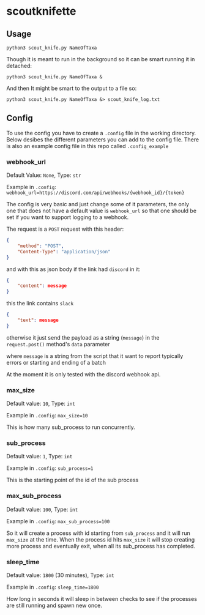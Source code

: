 # scoutknifette

## Usage

`python3 scout_knife.py NameOfTaxa`

Though it is meant to run in the background so it can be smart running it in detached:

`python3 scout_knife.py NameOfTaxa &`

And then It might be smart to the output to a file so:

`python3 scout_knife.py NameOfTaxa &> scout_knife_log.txt`

## Config

To use the config you have to create a `.config` file in the working directory. Below desibes the different parameters you can add to the config file. There is also an example config file in this repo called `.config_example`

### webhook_url

Default Value: `None`, Type: `str`

Example in `.config`: `webhook_url=https://discord.com/api/webhooks/{webhook_id}/{token}`

The config is very basic and just change some of it parameters, the only one that does not have a default value is `webhook_url` so that one should be set if you want to support logging to a webhook.

The request is a `POST` request	 with this header:

```json
{
    "method": "POST",
    "Content-Type": "application/json"
}
```

and with this as json body if the link had `discord` in it:

```json
{
    "content": message
}
```

this the link contains `slack`

```json
{
    "text": message
}
```

otherwise it just send the payload as a string (`message`) in the `request.post()` method's `data` parameter

where `message` is a string from the script that it want to report typically errors or starting and ending of a batch

At the moment it is only tested with the discord webhook api.

### max_size

Default value: `10`, Type: `int`

Example in `.config`: `max_size=10`

This is how many sub_process to run concurrently.

### sub_process

Default value: `1`, Type: `int`

Example in `.config`: `sub_process=1`

This is the starting point of the id of the sub process

### max_sub_process

Default value: `100`, Type: `int`

Example in `.config`: `max_sub_process=100`

So it will create a process with id starting from `sub_process` and it will run `max_size` at the time. When the process id hits `max_size` it will stop creating more process and eventually exit, when all its sub_process has completed.

### sleep_time

Default value: `1800` (30 minutes), Type: `int`

Example in `.config`: `sleep_time=1800`

How long in seconds it will sleep in between checks to see if the processes are still running and spawn new once.
